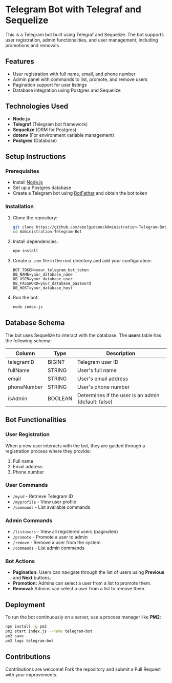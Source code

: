 # Telegram Bot with Telegraf and Sequelize

This is a Telegram bot built using Telegraf and Sequelize. The bot supports user registration, admin functionalities, and user management, including promotions and removals.

## Features
- User registration with full name, email, and phone number
- Admin panel with commands to list, promote, and remove users
- Pagination support for user listings
- Database integration using Postgres and Sequelize

## Technologies Used
- **Node.js**
- **Telegraf** (Telegram bot framework)
- **Sequelize** (ORM for Postgres)
- **dotenv** (For environment variable management)
- **Postgres** (Database)

## Setup Instructions
### Prerequisites
- Install [Node.js](https://nodejs.org/)
- Set up a Postgres database
- Create a Telegram bot using [BotFather](https://t.me/botfather) and obtain the bot token

### Installation
1. Clone the repository:
   ```sh
   git clone https://github.com/abelgideon/Administration-Telegram-Bot
   cd Administration-Telegram-Bot
   ```
2. Install dependencies:
   ```sh
   npm install
   ```
3. Create a `.env` file in the root directory and add your configuration:
   ```env
   BOT_TOKEN=your_telegram_bot_token
   DB_NAME=your_database_name
   DB_USER=your_database_user
   DB_PASSWORD=your_database_password
   DB_HOST=your_database_host
   ```
4. Run the bot:
   ```sh
   node index.js
   ```

## Database Schema
The bot uses Sequelize to interact with the database. The **users** table has the following schema:

| Column      | Type        | Description |
|------------|------------|-------------|
| telegramID | BIGINT     | Telegram user ID |
| fullName   | STRING     | User's full name |
| email      | STRING     | User's email address |
| phoneNumber | STRING     | User's phone number |
| isAdmin    | BOOLEAN    | Determines if the user is an admin (default: false) |

## Bot Functionalities
### User Registration
When a new user interacts with the bot, they are guided through a registration process where they provide:
1. Full name
2. Email address
3. Phone number

### User Commands
- `/myid` - Retrieve Telegram ID
- `/myprofile` - View user profile
- `/commands` - List available commands

### Admin Commands
- `/listusers` - View all registered users (paginated)
- `/promote` - Promote a user to admin
- `/remove` - Remove a user from the system
- `/commands` - List admin commands

### Bot Actions
- **Pagination:** Users can navigate through the list of users using **Previous** and **Next** buttons.
- **Promotion:** Admins can select a user from a list to promote them.
- **Removal:** Admins can select a user from a list to remove them.

## Deployment
To run the bot continuously on a server, use a process manager like **PM2**:
```sh
npm install -g pm2
pm2 start index.js --name telegram-bot
pm2 save
pm2 logs telegram-bot
```

## Contributions

Contributions are welcome! Fork the repository and submit a Pull Request with your improvements.
